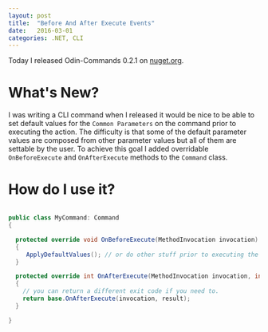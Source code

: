 ```yaml
---
layout: post
title:  "Before And After Execute Events"
date:   2016-03-01
categories: .NET, CLI
---
```


Today I released Odin-Commands 0.2.1 on [nuget.org]. 

# What's New?

I was writing a CLI command when I released it would be nice to be able to set default values for the `Common Parameters` on the command prior to executing the action. 
The difficulty is that some of the default parameter values are composed from other parameter values but all of them are settable by the user.
To achieve this goal I added overridable `OnBeforeExecute` and `OnAfterExecute` methods to the `Command` class.

# How do I use it?

```csharp

public class MyCommand: Command
{

  protected override void OnBeforeExecute(MethodInvocation invocation)
  {
     ApplyDefaultValues(); // or do other stuff prior to executing the invocation.
  }

  protected override int OnAfterExecute(MethodInvocation invocation, int result)
  {
    // you can return a different exit code if you need to.
    return base.OnAfterExecute(invocation, result);
  }

}

```

[nuget.org]: http://nuget.org

 